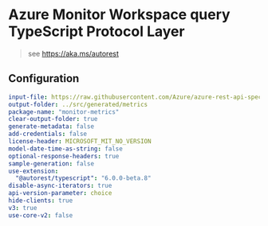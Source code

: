 # Azure Monitor Workspace query TypeScript Protocol Layer

> see https://aka.ms/autorest

## Configuration

```yaml
input-file: https://raw.githubusercontent.com/Azure/azure-rest-api-specs/master/specification/monitor/resource-manager/Microsoft.Insights/stable/2018-01-01/metrics_API.json
output-folder: ../src/generated/metrics
package-name: "monitor-metrics"
clear-output-folder: true
generate-metadata: false
add-credentials: false
license-header: MICROSOFT_MIT_NO_VERSION
model-date-time-as-string: false
optional-response-headers: true
sample-generation: false
use-extension:
  "@autorest/typescript": "6.0.0-beta.8"
disable-async-iterators: true
api-version-parameter: choice
hide-clients: true
v3: true
use-core-v2: false
```
